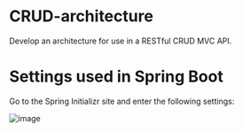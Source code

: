 # CRUD-architecture
Develop an architecture for use in a RESTful CRUD MVC API.

# Settings used in Spring Boot
Go to the Spring Initializr site and enter the following settings:

![image](https://github.com/user-attachments/assets/b4533d48-fb36-4efa-a649-9a56c2a8db00)


